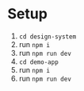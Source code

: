 # Setup
1. `cd design-system`
2. run `npm i`
3. run `npm run dev`
4. `cd demo-app`
5. run `npm i`
6. run `npm run dev`